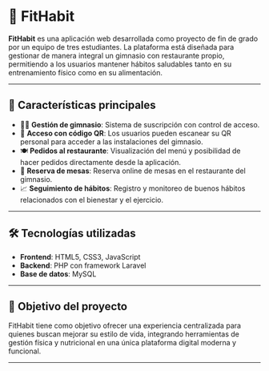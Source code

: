 # 💪 FitHabit

**FitHabit** es una aplicación web desarrollada como proyecto de fin de grado por un equipo de tres estudiantes. La plataforma está diseñada para gestionar de manera integral un gimnasio con restaurante propio, permitiendo a los usuarios mantener hábitos saludables tanto en su entrenamiento físico como en su alimentación.

---

## 🌟 Características principales

- 🏋️‍♂️ **Gestión de gimnasio**: Sistema de suscripción con control de acceso.
- 📲 **Acceso con código QR**: Los usuarios pueden escanear su QR personal para acceder a las instalaciones del gimnasio.
- 🍽️ **Pedidos al restaurante**: Visualización del menú y posibilidad de hacer pedidos directamente desde la aplicación.
- 📅 **Reserva de mesas**: Reserva online de mesas en el restaurante del gimnasio.
- 📈 **Seguimiento de hábitos**: Registro y monitoreo de buenos hábitos relacionados con el bienestar y el ejercicio.

---

## 🛠️ Tecnologías utilizadas

- **Frontend**: HTML5, CSS3, JavaScript
- **Backend**: PHP con framework Laravel
- **Base de datos**: MySQL

---

## 🚀 Objetivo del proyecto

FitHabit tiene como objetivo ofrecer una experiencia centralizada para quienes buscan mejorar su estilo de vida, integrando herramientas de gestión física y nutricional en una única plataforma digital moderna y funcional.

---
